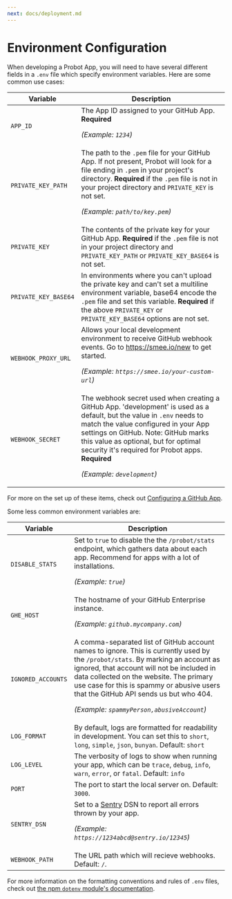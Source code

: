 ```yaml
---
next: docs/deployment.md
---
```


# Environment Configuration

When developing a Probot App, you will need to have several different fields in a `.env` file which specify environment variables. Here are some common use cases:

Variable | Description
---|---
`APP_ID` | The App ID assigned to your GitHub App. **Required** <p>_(Example: `1234`)_</p>
`PRIVATE_KEY_PATH` | The path to the `.pem` file for your GitHub App. If not present, Probot will look for a file ending in `.pem` in your project's directory. **Required** if the `.pem` file is not in your project directory and `PRIVATE_KEY` is not set. <p>_(Example: `path/to/key.pem`)_</p>
`PRIVATE_KEY` | The contents of the private key for your GitHub App. **Required** if the `.pem` file is not in your project directory and `PRIVATE_KEY_PATH` or `PRIVATE_KEY_BASE64` is not set.
`PRIVATE_KEY_BASE64` | In environments where you can't upload the private key and can't set a multiline environment variable, base64 encode the `.pem` file and set this variable. **Required** if the above `PRIVATE_KEY` or `PRIVATE_KEY_BASE64` options are not set.
`WEBHOOK_PROXY_URL` | Allows your local development environment to receive GitHub webhook events. Go to https://smee.io/new to get started. <p>_(Example: `https://smee.io/your-custom-url`)_</p>
`WEBHOOK_SECRET` | The webhook secret used when creating a GitHub App. 'development' is used as a default, but the value in `.env` needs to match the value configured in your App settings on GitHub. Note: GitHub marks this value as optional, but for optimal security it's required for Probot apps. **Required** <p>_(Example: `development`)_</p>

For more on the set up of these items, check out [Configuring a GitHub App](https://probot.github.io/docs/development/#configuring-a-github-app).

Some less common environment variables are:

Variable | Description
---|---
`DISABLE_STATS` | Set to `true` to disable the the `/probot/stats` endpoint, which gathers data about each app. Recommend for apps with a lot of installations. <p>_(Example: `true`)_</p>
`GHE_HOST` | The hostname of your GitHub Enterprise instance. <p>_(Example: `github.mycompany.com`)_</p>
`IGNORED_ACCOUNTS` | A comma-separated list of GitHub account names to ignore. This is currently used by the `/probot/stats`. By marking an account as ignored, that account will not be included in data collected on the website. The primary use case for this is spammy or abusive users that the GitHub API sends us but who 404. <p>_(Example: `spammyPerson,abusiveAccount`)_</p>
`LOG_FORMAT` | By default, logs are formatted for readability in development. You can set this to `short`, `long`, `simple`, `json`, `bunyan`. Default: `short`
`LOG_LEVEL` | The verbosity of logs to show when running your app, which can be `trace`, `debug`, `info`, `warn`, `error`, or `fatal`. Default: `info`
`PORT` | The port to start the local server on. Default: `3000`.
`SENTRY_DSN` | Set to a [Sentry](https://sentry.io/) DSN to report all errors thrown by your app.  <p>_(Example: `https://1234abcd@sentry.io/12345`)_</p>
`WEBHOOK_PATH` | The URL path which will recieve webhooks. Default: `/`.

For more information on the formatting conventions and rules of `.env` files, check out [the npm `dotenv` module's documentation](https://www.npmjs.com/package/dotenv#rules).
